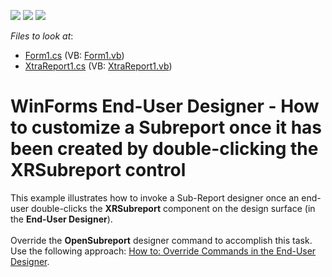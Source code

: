 <!-- default badges list -->
![](https://img.shields.io/endpoint?url=https://codecentral.devexpress.com/api/v1/VersionRange/128604862/19.2.7%2B)
[![](https://img.shields.io/badge/Open_in_DevExpress_Support_Center-FF7200?style=flat-square&logo=DevExpress&logoColor=white)](https://supportcenter.devexpress.com/ticket/details/T317196)
[![](https://img.shields.io/badge/📖_How_to_use_DevExpress_Examples-e9f6fc?style=flat-square)](https://docs.devexpress.com/GeneralInformation/403183)
<!-- default badges end -->
<!-- default file list -->
*Files to look at*:

* [Form1.cs](./CS/WindowsFormsApplication1/Form1.cs) (VB: [Form1.vb](./VB/WindowsFormsApplication1/Form1.vb))
* [XtraReport1.cs](./CS/WindowsFormsApplication1/XtraReport1.cs) (VB: [XtraReport1.vb](./VB/WindowsFormsApplication1/XtraReport1.vb))
<!-- default file list end -->
# WinForms End-User Designer - How to customize a Subreport once it has been created by double-clicking the XRSubreport control


This example illustrates how to invoke a Sub-Report designer once an end-user double-clicks the <strong>XRSubreport</strong> component on the design surface (in the <strong>End-User Designer</strong>).<br><br>Override the <strong>OpenSubreport</strong> designer command to accomplish this task. Use the following approach: <a href="https://documentation.devexpress.com/#XtraReports/CustomDocument2211">How to: Override Commands in the End-User Designer</a>.

<br/>


